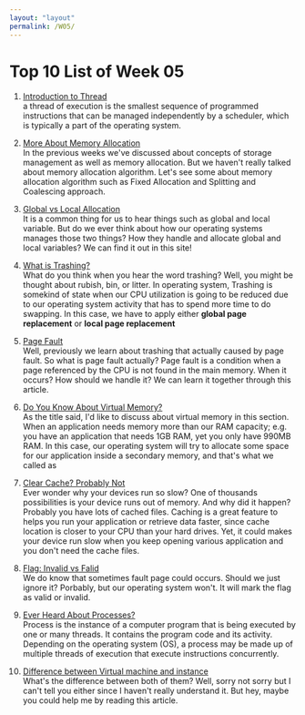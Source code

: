 ```yaml
---
layout: "layout"
permalink: /W05/
---
```


# Top 10 List of Week 05

1. [Introduction to Thread](https://www.youtube.com/watch?v=LOfGJcVnvAk)<br>
    a thread of execution is the smallest sequence of programmed instructions that can be managed independently by a scheduler, which is typically a part of the operating system.

2. [More About Memory Allocation](https://www.cse.iitb.ac.in/~mythili/os/anno_slides/lecture11.pdf)<br>
   In the previous weeks we've discussed about concepts of storage management as well as memory allocation. But we haven't really talked about memory allocation algorithm. Let's see some about memory allocation algorithm such as Fixed Allocation and Splitting and Coalescing approach.

3. [Global vs Local Allocation](https://knowledge.ni.com/KnowledgeArticleDetails?id=kA00Z0000019N6nSAE)<br>
It is a common thing for us to hear things such as global and local variable. But do we ever think about how our operating systems manages those two things? How they handle and allocate global and local variables? We can find it out in this site!

4. [What is Trashing?](https://www.thecrazyprogrammer.com/2019/02/thrashing-in-operating-system-os.html)<br>
   What do you think when you hear the word trashing? Well, you might be thought about rubish, bin, or litter. In operating system, Trashing is somekind of state when our CPU utilization is going to be reduced due to our operating system activity that has to spend more time to do swapping. In this case, we have to apply either **global page replacement** or **local page replacement**

5. [Page Fault](https://www.gatevidyalay.com/page-fault-page-replacement-algorithms/)<br>
   Well, previously we learn about trashing that actually caused by page fault. So what is page fault actually? Page fault is a condition when a page referenced by the CPU is not found in the main memory. When it occurs? How should we handle it? We can learn it together through this article.

6. [Do You Know About Virtual Memory?](https://searchstorage.techtarget.com/definition/virtual-memory)<br>
 As the title said, I'd like to discuss about virtual memory in this section. When an application needs memory more than our RAM capacity; e.g. you have an application that needs 1GB RAM, yet you only have 990MB RAM. In this case, our operating system will try to allocate some space for our application inside a secondary memory, and that's what we called as 

7. [Clear Cache? Probably Not](https://aws.amazon.com/caching/)<br>
   Ever wonder why your devices run so slow? One of thousands possibilities is your device runs out of memory. And why did it happen? Probably you have lots of cached files. Caching is a great feature to helps you run your application or retrieve data faster, since cache location is closer to your CPU than your hard drives. Yet, it could makes your device run slow when you keep opening various application and you don't need the cache files.

8. [Flag: Invalid vs Falid](https://cs.stackexchange.com/questions/66541/what-is-the-need-for-valid-invalid-bit-in-paged-memory-technique)<br>
   We do know that sometimes fault page could occurs. Should we just ignore it? Porbably, but our operating system won't. It will mark the flag as valid or invalid.

9. [Ever Heard About Processes?](https://www.youtube.com/watch?v=PCZ1yxVN4n4)<br>
   Process is the instance of a computer program that is being executed by one or many threads. It contains the program code and its activity. Depending on the operating system (OS), a process may be made up of multiple threads of execution that execute instructions concurrently. 

10. [Difference between Virtual machine and instance](https://stackoverflow.com/questions/33074732/difference-between-virtual-machine-and-instance)<br>
    What's the difference between both of them? Well, sorry not sorry but I can't tell you either since I haven't really understand it. But hey, maybe you could help me by reading this article.

